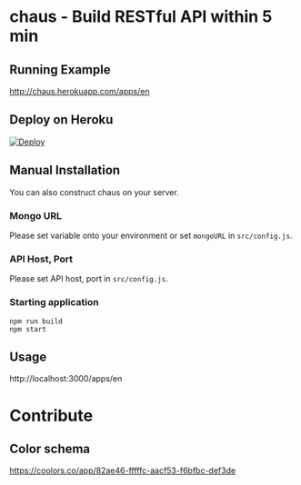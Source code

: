 # chaus - Build RESTful API within 5 min

## Running Example

http://chaus.herokuapp.com/apps/en

## Deploy on Heroku

[![Deploy](https://www.herokucdn.com/deploy/button.svg)](https://heroku.com/deploy?template=https://github.com/sideroad/chaus)

## Manual Installation
You can also construct chaus on your server.

### Mongo URL
Please set variable onto your environment or set `mongoURL` in `src/config.js`.

### API Host, Port
Please set API host, port in `src/config.js`.

### Starting application

```
npm run build
npm start
```

## Usage

http://localhost:3000/apps/en

# Contribute

## Color schema

https://coolors.co/app/82ae46-fffffc-aacf53-f6bfbc-def3de
